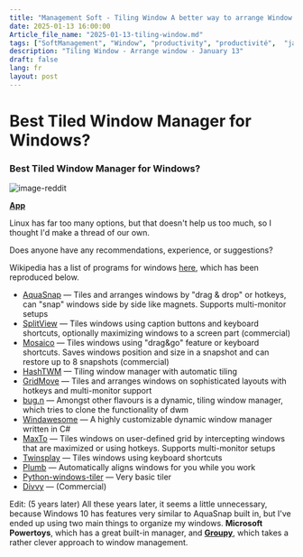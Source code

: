 ```yaml
---
title: "Management Soft - Tiling Window A better way to arrange Window - 13 janvier 2025"
date: 2025-01-13 16:00:00
Article_file_name: "2025-01-13-tiling-window.md"
tags: ["SoftManagement", "Window", "productivity", "productivité",  "jan", "jan-2025"]
description: "Tiling Window - Arrange window - January 13"
draft: false
lang: fr
layout: post
---
```





# Best Tiled Window Manager for Windows?
### Best Tiled Window Manager for Windows?

![image-reddit](https://www.redditstatic.com/desktop2x/img/renderTimingPixel.png)

[**App**](https://www.reddit.com/r/windows/search?q=flair_name%3A%22App%22&restrict_sr=1)

Linux has far too many options, but that doesn't help us too much, so I thought I'd make a thread of our own.

Does anyone have any recommendations, experience, or suggestions?

Wikipedia has a list of programs for windows [here](http://en.wikipedia.org/wiki/Tiling_window_manager#Third-party_addons), which has been reproduced below.

- [AquaSnap](http://www.nurgo-software.com/products/aquasnap) — Tiles and arranges windows by "drag & drop" or hotkeys, can "snap" windows side by side like magnets. Supports multi-monitor setups
- [SplitView](http://www.splitview.com/) — Tiles windows using caption buttons and keyboard shortcuts, optionally maximizing windows to a screen part (commercial)
- [Mosaico](http://www.soulidstudio.com/) — Tiles windows using "drag&go" feature or keyboard shortcuts. Saves windows position and size in a snapshot and can restore up to 8 snapshots (commercial)
- [HashTWM](https://github.com/ZaneA/HashTWM) — Tiling window manager with automatic tiling
- [GridMove](http://jgpaiva.dcmembers.com/gridmove.html) — Tiles and arranges windows on sophisticated layouts with hotkeys and multi-monitor support
- [bug.n](https://github.com/fuhsjr00/bug.n) — Amongst other flavours is a dynamic, tiling window manager, which tries to clone the functionality of dwm
- [Windawesome](https://windawesome.codeplex.com/) — A highly customizable dynamic window manager written in C#
- [MaxTo](http://maxto.net/) — Tiles windows on user-defined grid by intercepting windows that are maximized or using hotkeys. Supports multi-monitor setups
- [Twinsplay](http://www.zinstall.com/products/twinsplay) — Tiles windows using keyboard shortcuts
- [Plumb](http://palatialsoftware.com/plumb) — Automatically aligns windows for you while you work
- [Python-windows-tiler](https://github.com/Tzbob/python-windows-tiler) — Very basic tiler
- [Divvy](http://mizage.com/divvy/) — (Commercial)

Edit: (5 years later) All these years later, it seems a little unnecessary, because Windows 10 has features very similar to AquaSnap built in, but I've ended up using two main things to organize my windows. **Microsoft Powertoys**, which has a great built-in manager, and [**Groupy**](https://www.stardock.com/products/groupy/), which takes a rather clever approach to window management.


